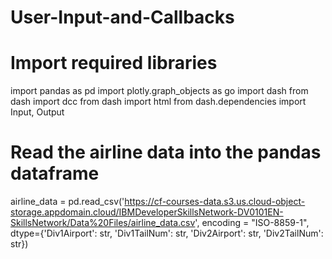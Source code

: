# User-Input-and-Callbacks
# Import required libraries
import pandas as pd
import plotly.graph_objects as go
import dash
from dash import dcc
from dash import html
from dash.dependencies import Input, Output

# Read the airline data into the pandas dataframe
airline_data =  pd.read_csv('https://cf-courses-data.s3.us.cloud-object-storage.appdomain.cloud/IBMDeveloperSkillsNetwork-DV0101EN-SkillsNetwork/Data%20Files/airline_data.csv', 
                            encoding = "ISO-8859-1",
                            dtype={'Div1Airport': str, 'Div1TailNum': str, 
                                   'Div2Airport': str, 'Div2TailNum': str})
